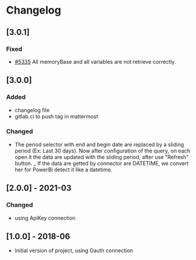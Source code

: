 # Changelog

## [3.0.1]

### Fixed

- [#5335](https://gitlab.ipleanware.com/braincube/misc/redmine/-/issues/5335) All memoryBase and all variables are not retrieve
  correctly.

## [3.0.0]

### Added

- changelog file
- gitlab.ci to push tag in mattermost

### Changed

- The period selector with end and begin date are replaced by a sliding period (Ex: Last 30 days).
  Now after configuration of the query, on each open it the data are updated with the sliding period, after use "Refresh" button.
  _ If the data are getted by connector are DATETIME, we convert her for PowerBi detect it like a datetime.

## [2.0.0] - 2021-03

### Changed

- using ApiKey connection

## [1.0.0] - 2018-06

- Initial version of project, using Oauth connection
    
